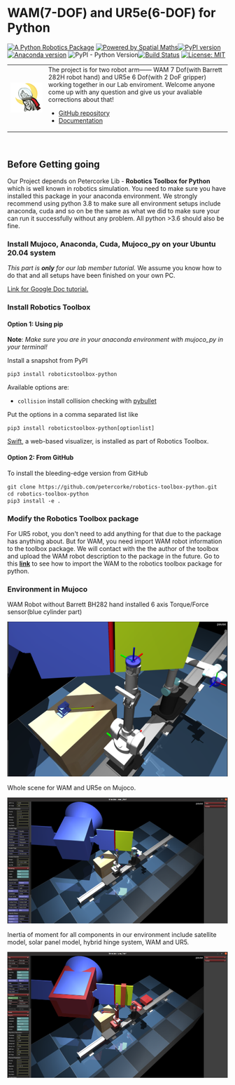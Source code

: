 # WAM(7-DOF) and UR5e(6-DOF) for Python

[![A Python Robotics Package](https://raw.githubusercontent.com/petercorke/robotics-toolbox-python/master/.github/svg/py_collection.min.svg)](https://github.com/petercorke/robotics-toolbox-python)
[![Powered by Spatial Maths](https://raw.githubusercontent.com/petercorke/spatialmath-python/master/.github/svg/sm_powered.min.svg)](https://github.com/petercorke/spatialmath-python)[![PyPI version](https://badge.fury.io/py/roboticstoolbox-python.svg)](https://badge.fury.io/py/roboticstoolbox-python)
[![Anaconda version](https://anaconda.org/conda-forge/roboticstoolbox-python/badges/version.svg)](https://anaconda.org/conda-forge/roboticstoolbox-python)
![PyPI - Python Version](https://img.shields.io/pypi/pyversions/roboticstoolbox-python.svg)[![Build Status](https://github.com/petercorke/robotics-toolbox-python/workflows/Test/badge.svg?branch=master)](https://github.com/petercorke/robotics-toolbox-python/actions?query=workflow%3ATest)
[![License: MIT](https://img.shields.io/badge/License-MIT-yellow.svg)](https://opensource.org/licenses/MIT)

<table style="border:0px">
<tr style="border:0px">
<td style="border:0px">
<img src="https://raw.githubusercontent.com/gaolongsen/WAM7_UR5e_Control/main/WAM_UR5_Control/Pic/lobo.png" width="400"></td>
<td style="border:0px">
The project is for two robot arm—— WAM 7 Dof(with Barrett 282H robot hand) and UR5e 6 Dof(with 2 DoF gripper) working together in our Lab enviroment. Welcome anyone come up with any question and give us your avaliable corrections about that!
<ul>
<li><a href="https://github.com/gaolongsen/WAM7_UR5e_Control/tree/main/WAM_UR5_Control">GitHub repository </a></li>
<li><a href="https://petercorke.github.io/robotics-toolbox-python">Documentation</a></li>
</ul>
</td>
</tr>
</table><br>

## Before Getting going

Our Project depends on Petercorke Lib - **Robotics Toolbox for Python** which is well known in robotics simulation. You need to make sure you have installed this package in your anaconda environment. We strongly recommend using python 3.8 to make sure all environment setups include anaconda, cuda and so on be the same as what we did to make sure your can run it successfully without any problem. All python >3.6 should also be fine.

### Install Mujoco, Anaconda, Cuda, Mujoco_py on your Ubuntu 20.04 system

*This part is **only** for our lab member tutorial.* We assume you know how to do that and all setups have been finished on your own PC. 



[Link for Google Doc tutorial.](https://docs.google.com/document/d/1OZ0ddXQztCEghgmXmJa1to4vAGpymkuLdKgb8dG8sik/edit?usp=sharing) 

### Install Robotics Toolbox

#### Option 1: Using pip

**Note**: *Make sure you are in your anaconda environment with mujoco_py in your terminal!*

Install a snapshot from PyPI

```shell script
pip3 install roboticstoolbox-python
```

Available options are:

- `collision` install collision checking with [pybullet](https://pybullet.org)

Put the options in a comma separated list like

```shell script
pip3 install roboticstoolbox-python[optionlist]
```

[Swift](https://github.com/jhavl/swift), a web-based visualizer, is
installed as part of Robotics Toolbox.

#### Option 2: From GitHub

To install the bleeding-edge version from GitHub

```shell script
git clone https://github.com/petercorke/robotics-toolbox-python.git
cd robotics-toolbox-python
pip3 install -e .
```

### Modify the Robotics Toolbox package

For UR5 robot, you don't need to add anything for that due to the package has anything about. But for WAM, you need import WAM robot information to the toolbox package. We will contact with the the author of the toolbox and upload the WAM robot description to the package in the future. Go to this [**link**](https://github.com/gaolongsen/Package_Adding_WAM) to see how to import the WAM to the robotics toolbox package for python. 

### Environment in Mujoco

WAM Robot without Barrett BH282 hand installed 6 axis Torque/Force sensor(blue cylinder part)

<img src="https://raw.githubusercontent.com/gaolongsen/WAM7_UR5e_Control/main/WAM_UR5_Control/Pic/WAM.png">

Whole scene for WAM and UR5e on Mujoco.

<img src="https://raw.githubusercontent.com/gaolongsen/WAM7_UR5e_Control/main/WAM_UR5_Control/Pic/Whole.png">

Inertia of moment for all components in our environment include satellite model, solar panel model, hybrid hinge system, WAM and UR5. 

<img src="https://raw.githubusercontent.com/gaolongsen/WAM7_UR5e_Control/main/WAM_UR5_Control/Pic/IOM_Whole.png">


